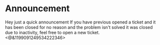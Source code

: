 # Announcement 
Hey just a quick announcement If you have previous opened a ticket and it has been closed for no reason and the problem isn't solved it was closed due to inactivity, feel free to open a new ticket. 
<@&1199091249534222346>